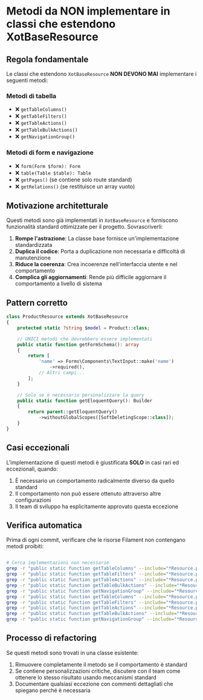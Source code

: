 # Metodi da NON implementare in classi che estendono XotBaseResource

## Regola fondamentale

Le classi che estendono `XotBaseResource` **NON DEVONO MAI** implementare i seguenti metodi:

### Metodi di tabella
- ❌ `getTableColumns()`
- ❌ `getTableFilters()`
- ❌ `getTableActions()`
- ❌ `getTableBulkActions()`
- ❌ `getNavigationGroup()`

### Metodi di form e navigazione
- ❌ `form(Form $form): Form`
- ❌ `table(Table $table): Table`
- ❌ `getPages()` (se contiene solo route standard)
- ❌ `getRelations()` (se restituisce un array vuoto)

## Motivazione architetturale

Questi metodi sono già implementati in `XotBaseResource` e forniscono funzionalità standard ottimizzate per il progetto. Sovrascriverli:

1. **Rompe l'astrazione**: La classe base fornisce un'implementazione standardizzata
2. **Duplica il codice**: Porta a duplicazione non necessaria e difficoltà di manutenzione
3. **Riduce la coerenza**: Crea incoerenze nell'interfaccia utente e nel comportamento
4. **Complica gli aggiornamenti**: Rende più difficile aggiornare il comportamento a livello di sistema

## Pattern corretto

```php
class ProductResource extends XotBaseResource
{
    protected static ?string $model = Product::class;

    // UNICI metodi che dovrebbero essere implementati
    public static function getFormSchema(): array
    {
        return [
            'name' => Forms\Components\TextInput::make('name')
                ->required(),
            // Altri campi...
        ];
    }

    // Solo se è necessario personalizzare la query
    public static function getEloquentQuery(): Builder
    {
        return parent::getEloquentQuery()
            ->withoutGlobalScopes([SoftDeletingScope::class]);
    }
}
```

## Casi eccezionali

L'implementazione di questi metodi è giustificata **SOLO** in casi rari ed eccezionali, quando:

1. È necessario un comportamento radicalmente diverso da quello standard
2. Il comportamento non può essere ottenuto attraverso altre configurazioni
3. Il team di sviluppo ha esplicitamente approvato questa eccezione

## Verifica automatica

Prima di ogni commit, verificare che le risorse Filament non contengano metodi proibiti:

```bash

# Cerca implementazioni non necessarie
grep -r "public static function getTableColumns" --include="*Resource.php" /var/www/html/base_techplanner_fila3_mono/laravel/Modules/
grep -r "public static function getTableFilters" --include="*Resource.php" /var/www/html/base_techplanner_fila3_mono/laravel/Modules/
grep -r "public static function getTableActions" --include="*Resource.php" /var/www/html/base_techplanner_fila3_mono/laravel/Modules/
grep -r "public static function getTableBulkActions" --include="*Resource.php" /var/www/html/base_techplanner_fila3_mono/laravel/Modules/
grep -r "public static function getNavigationGroup" --include="*Resource.php" /var/www/html/base_techplanner_fila3_mono/laravel/Modules/
grep -r "public static function getTableColumns" --include="*Resource.php" /var/www/html/base_saluteora/laravel/Modules/
grep -r "public static function getTableFilters" --include="*Resource.php" /var/www/html/base_saluteora/laravel/Modules/
grep -r "public static function getTableActions" --include="*Resource.php" /var/www/html/base_saluteora/laravel/Modules/
grep -r "public static function getTableBulkActions" --include="*Resource.php" /var/www/html/base_saluteora/laravel/Modules/
grep -r "public static function getNavigationGroup" --include="*Resource.php" /var/www/html/base_saluteora/laravel/Modules/
```

## Processo di refactoring

Se questi metodi sono trovati in una classe esistente:

1. Rimuovere completamente il metodo se il comportamento è standard
2. Se contiene personalizzazioni critiche, discutere con il team come ottenere lo stesso risultato usando meccanismi standard
3. Documentare qualsiasi eccezione con commenti dettagliati che spiegano perché è necessaria

